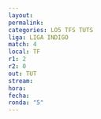 ```yaml
---
layout: 
permalink: 
categories: LO5 TFS TUTS
liga: LIGA INDIGO
match: 4
local: TF
r1: 2
r2: 0
out: TUT
stream: 
hora: 
fecha: 
ronda: "5"
---
```


